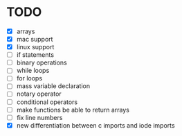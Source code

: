 # TODO

- [x] arrays
- [x] mac support
- [x] linux support
- [ ] if statements
- [ ] binary operations
- [ ] while loops
- [ ] for loops
- [ ] mass variable declaration
- [ ] notary operator
- [ ] conditional operators
- [ ] make functions be able to return arrays
- [ ] fix line numbers
- [x] new differentiation between c imports and iode imports
